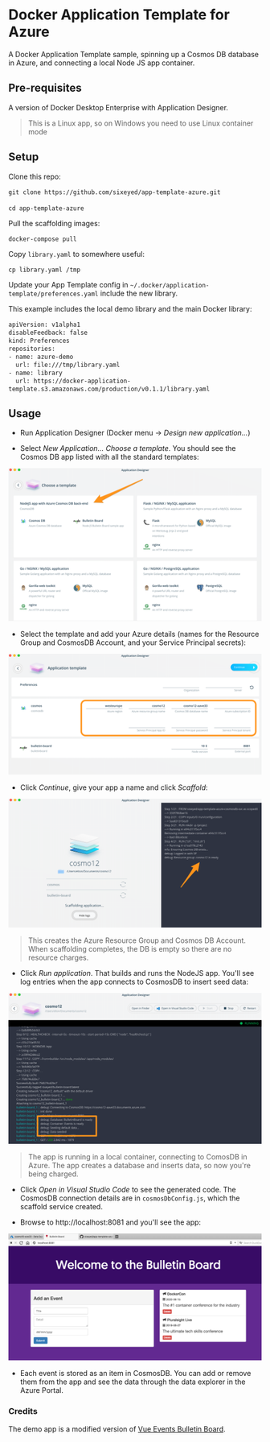 # Docker Application Template for Azure

A Docker Application Template sample, spinning up a Cosmos DB database in Azure, and connecting a local Node JS app container.

## Pre-requisites

A version of Docker Desktop Enterprise with Application Designer.

> This is a Linux app, so on Windows you need to use Linux container mode

## Setup

Clone this repo:

```
git clone https://github.com/sixeyed/app-template-azure.git

cd app-template-azure
```

Pull the scaffolding images:

```
docker-compose pull
```

Copy `library.yaml` to somewhere useful:

```
cp library.yaml /tmp
```

Update your App Template config in `~/.docker/application-template/preferences.yaml` include the new library. 

This example includes the local demo library and the main Docker library:

```
apiVersion: v1alpha1
disableFeedback: false
kind: Preferences
repositories:
- name: azure-demo
  url: file:///tmp/library.yaml
- name: library
  url: https://docker-application-template.s3.amazonaws.com/production/v0.1.1/library.yaml
```

## Usage

- Run Application Designer (Docker menu -> _Design new application..._)

- Select _New Application..._ _Choose a template_. You should see the Cosmos DB app listed with all the standard templates:

![](img/docs/select-template.png)

- Select the template and add your Azure details (names for the Resource Group and CosmosDB Account, and your Service Principal secrets):

![](img/docs/application-parameters.png)

- Click _Continue_, give your app a name and click _Scaffold_:

![](img/docs/app-scaffold.png)

> This creates the Azure Resource Group and Cosmos DB Account. When scaffolding completes, the DB is empty so there are no resource charges.

- Click _Run application_. That builds and runs the NodeJS app. You'll see log entries when the app connects to CosmosDB to insert seed data:

![](img/docs/run-app.png)

> The app is running in a local container, connecting to ComosDB in Azure. The app creates a database and inserts data, so now you're being charged.

- Click _Open in Visual Studio Code_ to see the generated code. The CosmosDB connection details are in `cosmosDbConfig.js`, which the scaffold service created.

- Browse to http://localhost:8081 and you'll see the app:

![](img/docs/app.png)

- Each event is stored as an item in CosmosDB. You can add or remove them from the app and see the data through the data explorer in the Azure Portal.


### Credits

The demo app is a modified version of [Vue Events Bulletin Board](https://github.com/chenkie/vue-events-bulletin).